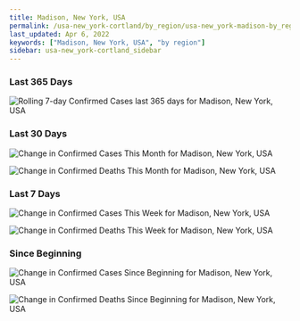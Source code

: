 ```yaml
---
title: Madison, New York, USA
permalink: /usa-new_york-cortland/by_region/usa-new_york-madison-by_region.html
last_updated: Apr 6, 2022
keywords: ["Madison, New York, USA", "by region"]
sidebar: usa-new_york-cortland_sidebar
---
```


<h3>Last 365 Days</h3>

![Rolling 7-day Confirmed Cases last 365 days for Madison, New York, USA](/covid_tracker/images/graphs/usa-new_york-madison-weekly_totals_graph.png)

<h3>Last 30 Days</h3>

![Change in Confirmed Cases This Month for Madison, New York, USA](/covid_tracker/images/graphs/usa-new_york-madison-delta_confirmed-30_days_graph.png)

![Change in Confirmed Deaths This Month for Madison, New York, USA](/covid_tracker/images/graphs/usa-new_york-madison-delta_deaths-30_days_graph.png)

<h3>Last 7 Days</h3>

![Change in Confirmed Cases This Week for Madison, New York, USA](/covid_tracker/images/graphs/usa-new_york-madison-delta_confirmed-7_days_graph.png)

![Change in Confirmed Deaths This Week for Madison, New York, USA](/covid_tracker/images/graphs/usa-new_york-madison-delta_deaths-7_days_graph.png)

<h3>Since Beginning</h3>

![Change in Confirmed Cases Since Beginning for Madison, New York, USA](/covid_tracker/images/graphs/usa-new_york-madison-delta_confirmed-since_beginning_graph.png)

![Change in Confirmed Deaths Since Beginning for Madison, New York, USA](/covid_tracker/images/graphs/usa-new_york-madison-delta_deaths-since_beginning_graph.png)
